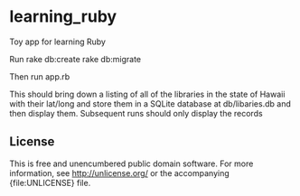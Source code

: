 # learning_ruby
Toy app for learning Ruby

Run 
    rake db:create
    rake db:migrate
    
Then run app.rb

This should bring down a listing of all of the libraries in the state of Hawaii with their lat/long and store them in a SQLite database at db/libaries.db and then display them.  Subsequent runs should only display the records

## License

This is free and unencumbered public domain software. For more information, see http://unlicense.org/ or the accompanying {file:UNLICENSE} file.